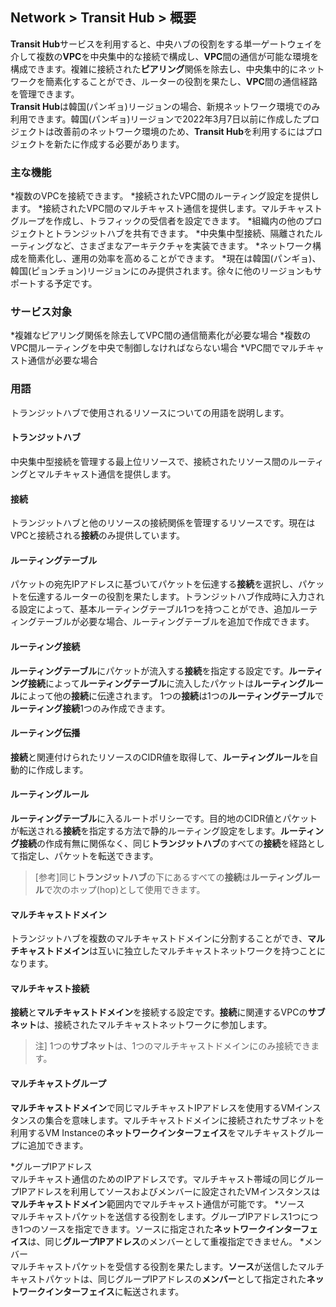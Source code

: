 ## Network > Transit Hub > 概要

**Transit Hub**サービスを利用すると、中央ハブの役割をする単一ゲートウェイを介して複数の**VPC**を中央集中的な接続で構成し、**VPC**間の通信が可能な環境を構成できます。複雑に接続された**ピアリング**関係を除去し、中央集中的にネットワークを簡素化することができ、ルーターの役割を果たし、**VPC**間の通信経路を管理できます。 </br>
**Transit Hub**は韓国(パンギョ)リージョンの場合、新規ネットワーク環境でのみ利用できます。韓国(パンギョ)リージョンで2022年3月7日以前に作成したプロジェクトは改善前のネットワーク環境のため、**Transit Hub**を利用するにはプロジェクトを新たに作成する必要があります。

### 主な機能

*複数のVPCを接続できます。
*接続されたVPC間のルーティング設定を提供します。
*接続されたVPC間のマルチキャスト通信を提供します。マルチキャストグループを作成し、トラフィックの受信者を設定できます。
*組織内の他のプロジェクトとトランジットハブを共有できます。
*中央集中型接続、隔離されたルーティングなど、さまざまなアーキテクチャを実装できます。
*ネットワーク構成を簡素化し、運用の効率を高めることができます。
*現在は韓国(パンギョ)、韓国(ピョンチョン)リージョンにのみ提供されます。徐々に他のリージョンもサポートする予定です。

### サービス対象

*複雑なピアリング関係を除去してVPC間の通信簡素化が必要な場合
*複数のVPC間ルーティングを中央で制御しなければならない場合
*VPC間でマルチキャスト通信が必要な場合

### 用語

トランジットハブで使用されるリソースについての用語を説明します。

#### トランジットハブ

中央集中型接続を管理する最上位リソースで、接続されたリソース間のルーティングとマルチキャスト通信を提供します。

#### 接続

トランジットハブと他のリソースの接続関係を管理するリソースです。現在はVPCと接続される**接続**のみ提供しています。

#### ルーティングテーブル

パケットの宛先IPアドレスに基づいてパケットを伝達する**接続**を選択し、パケットを伝達するルーターの役割を果たします。トランジットハブ作成時に入力される設定によって、基本ルーティングテーブル1つを持つことができ、追加ルーティングテーブルが必要な場合、ルーティングテーブルを追加で作成できます。 

#### ルーティング接続

**ルーティングテーブル**にパケットが流入する**接続**を指定する設定です。**ルーティング接続**によって**ルーティングテーブル**に流入したパケットは**ルーティングルール**によって他の**接続**に伝達されます。 1つの**接続**は1つの**ルーティングテーブル**で**ルーティング接続**1つのみ作成できます。 

#### ルーティング伝播

**接続**と関連付けられたリソースのCIDR値を取得して、**ルーティングルール**を自動的に作成します。

#### ルーティングルール

**ルーティングテーブル**に入るルートポリシーです。目的地のCIDR値とパケットが転送される**接続**を指定する方法で静的ルーティング設定をします。**ルーティング接続**の作成有無に関係なく、同じ**トランジットハブ**のすべての**接続**を経路として指定し、パケットを転送できます。
> [参考]同じ**トランジットハブ**の下にあるすべての**接続**は**ルーティングルール**で次のホップ(hop)として使用できます。

#### マルチキャストドメイン

トランジットハブを複数のマルチキャストドメインに分割することができ、**マルチキャストドメイン**は互いに独立したマルチキャストネットワークを持つことになります。

#### マルチキャスト接続

**接続**と**マルチキャストドメイン**を接続する設定です。**接続**に関連するVPCの**サブネット**は、接続されたマルチキャストネットワークに参加します。
> 注] 1つの**サブネット**は、1つのマルチキャストドメインにのみ接続できます。

#### マルチキャストグループ

**マルチキャストドメイン**で同じマルチキャストIPアドレスを使用するVMインスタンスの集合を意味します。マルチキャストドメインに接続されたサブネットを利用するVM Instanceの**ネットワークインターフェイス**をマルチキャストグループに追加できます。

*グループIPアドレス<br>
マルチキャスト通信のためのIPアドレスです。マルチキャスト帯域の同じグループIPアドレスを利用してソースおよびメンバーに設定されたVMインスタンスは**マルチキャストドメイン**範囲内でマルチキャスト通信が可能です。
*ソース<br>
マルチキャストパケットを送信する役割をします。グループIPアドレス1つにつき1つのソースを指定できます。ソースに指定された**ネットワークインターフェイス**は、同じ**グループIPアドレス**のメンバーとして重複指定できません。
*メンバー<br>
マルチキャストパケットを受信する役割を果たします。**ソース**が送信したマルチキャストパケットは、同じグループIPアドレスの**メンバー**として指定された**ネットワークインターフェイス**に転送されます。
